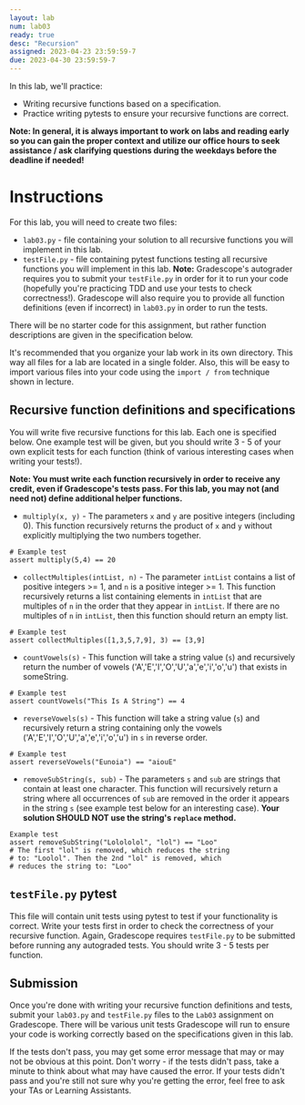 ```yaml
---
layout: lab
num: lab03
ready: true
desc: "Recursion"
assigned: 2023-04-23 23:59:59-7
due: 2023-04-30 23:59:59-7
---
```


In this lab, we'll practice:

* Writing recursive functions based on a specification.
* Practice writing pytests to ensure your recursive functions are correct.

**Note: In general, it is always important to work on labs and reading early so you can gain the proper context and utilize our office hours to seek assistance / ask clarifying questions during the weekdays before the deadline if needed!**

# Instructions

For this lab, you will need to create two files:
* `lab03.py` - file containing your solution to all recursive functions you will implement in this lab.
* `testFile.py` - file containing pytest functions testing all recursive functions you will implement in this lab. **Note:** Gradescope's autograder requires you to submit your `testFile.py` in order for it to run your code (hopefully you're practicing TDD and use your tests to check correctness!). Gradescope will also require you to provide all function definitions (even if incorrect) in `lab03.py` in order to run the tests.

There will be no starter code for this assignment, but rather function descriptions are given in the specification below.

It's recommended that you organize your lab work in its own directory. This way all files for a lab are located in a single folder. Also, this will be easy to import various files into your code using the `import / from` technique shown in lecture.

## Recursive function definitions and specifications

You will write five recursive functions for this lab. Each one is specified below. One example test will be given, but you should write 3 - 5 of your own explicit tests for each function (think of various interesting cases when writing your tests!).

**Note: You must write each function recursively in order to receive any credit, even if Gradescope's tests pass. For this lab, you may not (and need not) define additional helper functions.**

* `multiply(x, y)` - The parameters `x` and `y` are positive integers (including 0). This function recursively returns the product of `x` and `y` without explicitly multiplying the two numbers together.

```
# Example test
assert multiply(5,4) == 20
```

* `collectMultiples(intList, n)` - The parameter `intList` contains a list of positive integers >= 1, and `n` is a positive integer >= 1. This function recursively returns a list containing elements in `intList` that are multiples of `n` in the order that they appear in `intList`. If there are no multiples of `n` in `intList`, then this function should return an empty list.

```
# Example test
assert collectMultiples([1,3,5,7,9], 3) == [3,9]
```

* `countVowels(s)` - This function will take a string value (`s`) and recursively return the number of vowels ('A','E','I','O','U','a','e','i','o','u') that exists in someString.

```
# Example test
assert countVowels("This Is A String") == 4
```

* `reverseVowels(s)` - This function will take a string value (`s`) and recursively return a string containing only the vowels ('A','E','I','O','U','a','e','i','o','u') in `s` in reverse order.

```
# Example test
assert reverseVowels("Eunoia") == "aiouE"
```

* `removeSubString(s, sub)` - The parameters `s` and `sub` are strings that contain at least one character. This function will recursively return a string where all occurrences of `sub` are removed in the order it appears in the string `s` (see example test below for an interesting case). **Your solution SHOULD NOT use the string's `replace` method.**

```
Example test
assert removeSubString("Lolololol", "lol") == "Loo"
# The first "lol" is removed, which reduces the string 
# to: "Loolol". Then the 2nd "lol" is removed, which 
# reduces the string to: "Loo"
```

## `testFile.py` pytest

This file will contain unit tests using pytest to test if your functionality is correct. Write your tests first in order to check the correctness of your recursive function. Again, Gradescope requires `testFile.py` to be submitted before running any autograded tests. You should write 3 - 5 tests per function.

## Submission

Once you're done with writing your recursive function definitions and tests, submit your `lab03.py` and `testFile.py` files to the `Lab03` assignment on Gradescope. There will be various unit tests Gradescope will run to ensure your code is working correctly based on the specifications given in this lab.

If the tests don't pass, you may get some error message that may or may not be obvious at this point. Don't worry - if the tests didn't pass, take a minute to think about what may have caused the error. If your tests didn't pass and you're still not sure why you're getting the error, feel free to ask your TAs or Learning Assistants.
